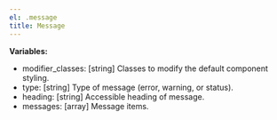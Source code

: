 ```yaml
---
el: .message
title: Message
---
```


__Variables:__
* modifier_classes: [string] Classes to modify the default component styling.
* type: [string] Type of message (error, warning, or status).
* heading: [string] Accessible heading of message.
* messages: [array] Message items.
